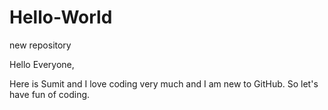 # Hello-World
new repository

Hello Everyone,

Here is Sumit and I love coding very much and I am new to GitHub.
So let's have fun of coding.
